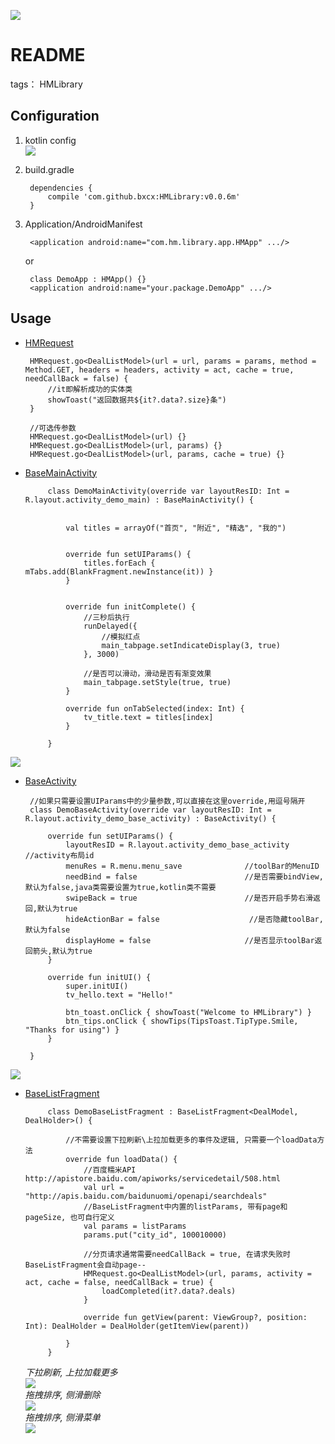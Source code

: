 [![](https://jitpack.io/v/bxcx/HMLibrary.svg)](https://jitpack.io/#bxcx/HMLibrary)
# README

tags： HMLibrary


## Configuration ##

1. kotlin config   
![](https://github.com/bxcx/HMLibrary/blob/master/config%20kotlin.jpg)

2. build.gradle

        dependencies {
            compile 'com.github.bxcx:HMLibrary:v0.0.6m'
        }


3. Application/AndroidManifest

        <application android:name="com.hm.library.app.HMApp" .../>
        
    or

        class DemoApp : HMApp() {}
        <application android:name="your.package.DemoApp" .../>

## Usage ##
 - [HMRequest][1]

        HMRequest.go<DealListModel>(url = url, params = params, method = Method.GET, headers = headers, activity = act, cache = true, needCallBack = false) {
            //it即解析成功的实体类
            showToast("返回数据共${it?.data?.size}条")
        }
        
        //可选传参数
        HMRequest.go<DealListModel>(url) {}
        HMRequest.go<DealListModel>(url, params) {}
        HMRequest.go<DealListModel>(url, params, cache = true) {}
 - [BaseMainActivity][2]   

            class DemoMainActivity(override var layoutResID: Int = R.layout.activity_demo_main) : BaseMainActivity() {
        
        
                val titles = arrayOf("首页", "附近", "精选", "我的")
            
            
                override fun setUIParams() {
                    titles.forEach { mTabs.add(BlankFragment.newInstance(it)) }
                }
            
            
                override fun initComplete() {
                    //三秒后执行
                    runDelayed({
                        //模拟红点
                        main_tabpage.setIndicateDisplay(3, true)
                    }, 3000)
            
                    //是否可以滑动，滑动是否有渐变效果
                    main_tabpage.setStyle(true, true)
                }
            
                override fun onTabSelected(index: Int) {
                    tv_title.text = titles[index]
                }
        
            }

 ![](https://github.com/bxcx/HMLibrary/blob/master/md/baseMainActivity.gif) 
  
 - [BaseActivity][3]   

        //如果只需要设置UIParams中的少量参数,可以直接在这里override,用逗号隔开
        class DemoBaseActivity(override var layoutResID: Int = R.layout.activity_demo_base_activity) : BaseActivity() {
        
            override fun setUIParams() {
                layoutResID = R.layout.activity_demo_base_activity    //activity布局id
                menuRes = R.menu.menu_save              //toolBar的MenuID
                needBind = false                        //是否需要bindView,默认为false,java类需要设置为true,kotlin类不需要
                swipeBack = true                        //是否开启手势右滑返回,默认为true
                hideActionBar = false                    //是否隐藏toolBar,默认为false
                displayHome = false                     //是否显示toolBar返回箭头,默认为true
            }
        
            override fun initUI() {
                super.initUI()
                tv_hello.text = "Hello!"
        
                btn_toast.onClick { showToast("Welcome to HMLibrary") }
                btn_tips.onClick { showTips(TipsToast.TipType.Smile, "Thanks for using") }
            }
        
        }
![](https://github.com/bxcx/HMLibrary/blob/master/md/baseActivity.gif) 

 - [BaseListFragment][4]

            class DemoBaseListFragment : BaseListFragment<DealModel, DealHolder>() {
    
                //不需要设置下拉刷新\上拉加载更多的事件及逻辑, 只需要一个loadData方法
                override fun loadData() {
                    //百度糯米API http://apistore.baidu.com/apiworks/servicedetail/508.html
                    val url = "http://apis.baidu.com/baidunuomi/openapi/searchdeals"
                    //BaseListFragment中内置的listParams, 带有page和pageSize, 也可自行定义
                    val params = listParams
                    params.put("city_id", 100010000)
            
                    //分页请求通常需要needCallBack = true, 在请求失败时BaseListFragment会自动page--
                    HMRequest.go<DealListModel>(url, params, activity = act, cache = false, needCallBack = true) {
                        loadCompleted(it?.data?.deals)
                    }
    
                    override fun getView(parent: ViewGroup?, position: Int): DealHolder = DealHolder(getItemView(parent))
                
                }
            }

 

    *下拉刷新, 上拉加载更多*   
    ![](https://github.com/bxcx/HMLibrary/blob/master/md/baseListFragment.gif)   
    *拖拽排序, 侧滑删除*   
    ![](https://github.com/bxcx/HMLibrary/blob/master/md/baseListFragment_drag&delete.gif)   
    *拖拽排序, 侧滑菜单*   
    ![](https://github.com/bxcx/HMLibrary/blob/master/md/baseListFragment_drag&layout.gif)   


  [1]: https://github.com/bxcx/HMLibrary/blob/master/md/HMRequest.md
  [2]: https://github.com/bxcx/HMLibrary/blob/master/md/BaseMainActivity.md
  [3]: https://github.com/bxcx/HMLibrary/blob/master/md/BaseActivity.md
  [4]: https://github.com/bxcx/HMLibrary/blob/master/md/BaseListFragment.md
